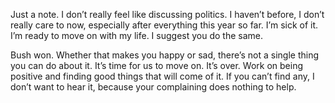 Just a note. I don’t really feel like discussing politics. I haven’t before, I don’t really care to now, especially after everything this year so far. I’m sick of it. I’m ready to move on with my life. I suggest you do the same.

Bush won. Whether that makes you happy or sad, there’s not a single thing you can do about it. It’s time for us to move on. It’s over. Work on being positive and finding good things that will come of it. If you can’t find any, I don’t want to hear it, because your complaining does nothing to help.